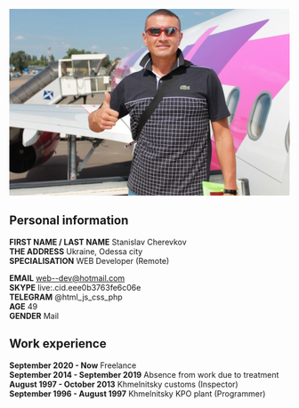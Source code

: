 ![My-photo](my-photo.jpg "My-photo")

## Personal information

**FIRST NAME / LAST NAME**  Stanislav Cherevkov<br>
**THE ADDRESS**  Ukraine, Odessa city<br>
**SPECIALISATION**  WEB Developer (Remote)

**EMAIL**  web--dev@hotmail.com<br>
**SKYPE**  live:.cid.eee0b3763fe6c06e<br>
**TELEGRAM**  @html_js_css_php<br>
**AGE**  49<br>
**GENDER**  Mail<br>

## Work experience

**September 2020 - Now**  Freelance<br>
**September 2014 - September 2019**  Absence from work due to treatment<br>
**August 1997 - October 2013**  Khmelnitsky customs (Inspector)<br>
**September 1996 - August 1997**  Khmelnitsky KPO plant (Programmer)